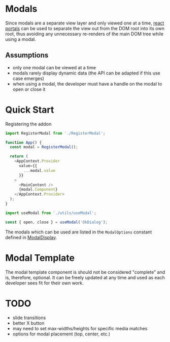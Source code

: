# Modals

Since modals are a separate view layer and only viewed one at a time, [react portals](https://reactjs.org/docs/portals.html) can be used to separate the view out from the DOM root into its own root, thus avoiding any unnecessary re-renders of the main DOM tree while using a modal.

## Assumptions

- only one modal can be viewed at a time
- modals rarely display dynamic data (the API can be adapted if this use case emerges)
- when using a modal, the developer must have a handle on the modal to open or close it

# Quick Start

Registering the addon

```js
import RegisterModal from './RegisterModal';

function App() {
  const modal = RegisterModal();

  return (
    <AppContext.Provider
      value={{
        ...modal.value
      }}
    >
      <MainContent />
      {modal.Component}
    </AppContext.Provider>
  );
}
```

```js
import useModal from './utils/useModal';

const { open, close } = useModal('OkDialog');
```

The modals which can be used are listed in the `ModalOptions` constant defined in [ModalDisplay](./ModalDisplay.jsx).

# Modal Template

The modal template component is should not be considered "complete" and is, therefore, optional. It can be freely updated at any time and used as each developer sees fit for their own work.

# TODO

- slide transitions
- better X button
- may need to set max-widths/heights for specific media matches
- options for modal placement (top, center, etc.)
